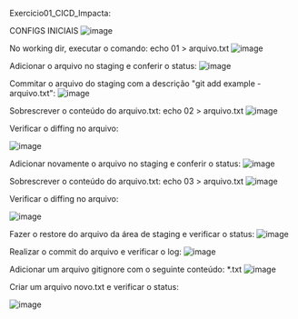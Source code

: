 Exercicio01_CICD_Impacta:

CONFIGS INICIAIS
![image](https://github.com/user-attachments/assets/ff231a81-14ac-42b4-a63b-3c1cc6e0e6f8)

No working dir, executar o comando: echo 01 > arquivo.txt
![image](https://github.com/user-attachments/assets/26d054a3-0545-4e2f-86b2-91cf1b843449)

Adicionar o arquivo no staging e conferir o status:
![image](https://github.com/user-attachments/assets/003f16cd-0733-46c2-826d-da0dbc30b7ac)

Commitar o arquivo do staging com a descrição "git add example - arquivo.txt":
![image](https://github.com/user-attachments/assets/38b2f290-ed97-487b-a765-74851672ced6)

Sobrescrever o conteúdo do arquivo.txt: echo 02 > arquivo.txt
![image](https://github.com/user-attachments/assets/61435d32-0f7b-4e66-962c-c91f9aa46763)

Verificar o diffing no arquivo:

![image](https://github.com/user-attachments/assets/82ce4088-6835-4c18-b3e5-f63d901ef0f8)

Adicionar novamente o arquivo no staging e conferir o status:
![image](https://github.com/user-attachments/assets/a499e5cf-e377-40c9-96b8-c7d666ff9bb1)

Sobrescrever o conteúdo do arquivo.txt: echo 03 > arquivo.txt
![image](https://github.com/user-attachments/assets/1aa8fb83-e7e4-4fdb-9781-d538121bc005)

Verificar o diffing no arquivo:

![image](https://github.com/user-attachments/assets/84f6a121-7ddc-4d3e-83a5-3d9596557572)

Fazer o restore do arquivo da área de staging e verificar o status:
![image](https://github.com/user-attachments/assets/6eb9a239-8002-40d0-b3eb-ea46dfaf3336)

Realizar o commit do arquivo e verificar o log:
![image](https://github.com/user-attachments/assets/32efbcac-80a7-477b-81a8-94420a9590e8)

Adicionar um arquivo gitignore com o seguinte conteúdo: *.txt
![image](https://github.com/user-attachments/assets/d870e3c0-6c39-43a0-acd0-492c06cb43a8)

Criar um arquivo novo.txt e verificar o status:

![image](https://github.com/user-attachments/assets/fa6ceaee-c32d-4d3f-91b5-4d6c5ef2b125)







 







